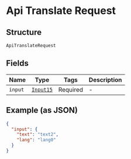 
# Api Translate Request

## Structure

`ApiTranslateRequest`

## Fields

| Name | Type | Tags | Description |
|  --- | --- | --- | --- |
| `input` | [`Input15`](../../doc/models/input-15.md) | Required | - |

## Example (as JSON)

```json
{
  "input": {
    "text": "text2",
    "lang": "lang0"
  }
}
```

